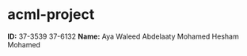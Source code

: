 # acml-project

**ID:** 37-3539
        37-6132
**Name:** Aya Waleed Abdelaaty
          Mohamed Hesham Mohamed
